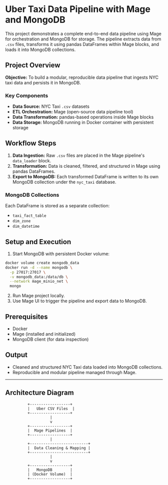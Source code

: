 # Uber Taxi Data Pipeline with Mage and MongoDB

This project demonstrates a complete end-to-end data pipeline using Mage for orchestration and MongoDB for storage. The pipeline extracts data from `.csv` files, transforms it using pandas DataFrames within Mage blocks, and loads it into MongoDB collections.

## Project Overview

**Objective:** To build a modular, reproducible data pipeline that ingests NYC taxi data and persists it in MongoDB.

### Key Components

* **Data Source:** NYC Taxi `.csv` datasets
* **ETL Orchestration:** Mage (open-source data pipeline tool)
* **Data Transformation:** pandas-based operations inside Mage blocks
* **Data Storage:** MongoDB running in Docker container with persistent storage

## Workflow Steps

1. **Data Ingestion:** Raw `.csv` files are placed in the Mage pipeline's `data_loader` block.
2. **Transformation:** Data is cleaned, filtered, and structured in Mage using pandas DataFrames.
3. **Export to MongoDB:** Each transformed DataFrame is written to its own MongoDB collection under the `nyc_taxi` database.

### MongoDB Collections

Each DataFrame is stored as a separate collection:

* `taxi_fact_table`
* `dim_zone`
* `dim_datetime`

## Setup and Execution

1. Start MongoDB with persistent Docker volume:

```bash
docker volume create mongodb_data
docker run -d --name mongodb \
  -p 27017:27017 \
  -v mongodb_data:/data/db \
  --network mage_minio_net \
  mongo
```

2. Run Mage project locally.
3. Use Mage UI to trigger the pipeline and export data to MongoDB.

## Prerequisites

* Docker
* Mage (installed and initialized)
* MongoDB client (for data inspection)

## Output

* Cleaned and structured NYC Taxi data loaded into MongoDB collections.
* Reproducible and modular pipeline managed through Mage.

---

## Architecture Diagram

```
          +------------------+
          |   Uber CSV Files  |
          +------------------+
                    |
                    v
          +------------------+
          |  Mage Pipelines  |
          +------------------+
                    |
          +--------------------------+
          |  Data Cleaning & Mapping |
          +--------------------------+
                    |
                    v
          +------------------+
          |   MongoDB        |
          | (Docker Volume)  |
          +------------------+
```

